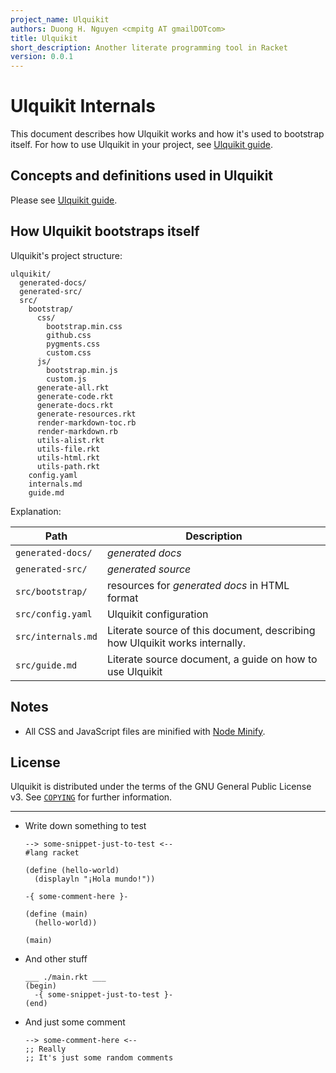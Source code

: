 ```yaml
---
project_name: Ulquikit
authors: Duong H. Nguyen <cmpitg AT gmailDOTcom>
title: Ulquikit
short_description: Another literate programming tool in Racket
version: 0.0.1
---
```


# Ulquikit Internals #

This document describes how Ulquikit works and how it's used to bootstrap
itself.  For how to use Ulquikit in your project, see
[Ulquikit guide](guide.html).

## Concepts and definitions used in Ulquikit ##

Please see [Ulquikit guide](guide.html#concepts).

## How Ulquikit bootstraps itself ##

Ulquikit's project structure:

```
ulquikit/
  generated-docs/
  generated-src/
  src/
    bootstrap/
      css/
        bootstrap.min.css
        github.css
        pygments.css
        custom.css
      js/
        bootstrap.min.js
        custom.js
      generate-all.rkt
      generate-code.rkt
      generate-docs.rkt
      generate-resources.rkt
      render-markdown-toc.rb
      render-markdown.rb
      utils-alist.rkt
      utils-file.rkt
      utils-html.rkt
      utils-path.rkt
    config.yaml
    internals.md
    guide.md
```

Explanation:

| **Path**           | **Description**                                                             |
|--------------------|-----------------------------------------------------------------------------|
| `generated-docs/`  | *generated docs*                                                            |
| `generated-src/`   | *generated source*                                                          |
| `src/bootstrap/`   | resources for *generated docs* in HTML format                               |
| `src/config.yaml`  | Ulquikit configuration                                                      |
| `src/internals.md` | Literate source of this document, describing how Ulquikit works internally. |
| `src/guide.md`     | Literate source document, a guide on how to use Ulquikit                    |



## Notes ##

* All CSS and JavaScript files are minified with
  [Node Minify](https://github.com/srod/node-minify).

## License ##

Ulquikit is distributed under the terms of the GNU General Public License v3.
See [`COPYING`](COPYING) for further information.

---

* Write down something to test

  ```racket
  --> some-snippet-just-to-test <--
  #lang racket

  (define (hello-world)
    (displayln "¡Hola mundo!"))

  -{ some-comment-here }-

  (define (main)
    (hello-world))

  (main)
  ```

* And other stuff

  ```racket
  ___ ./main.rkt ___
  (begin)
    -{ some-snippet-just-to-test }-
  (end)
  ```

* And just some comment

  ```racket
  --> some-comment-here <--
  ;; Really
  ;; It's just some random comments
  ```
